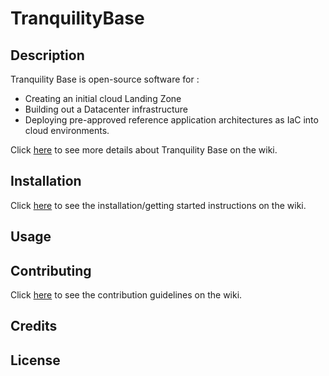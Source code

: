 # TranquilityBase
<!--structure taken from github best practice https://guides.github.com/features/wiki -->


## Description
Tranquility Base is open-source software for :

* Creating an initial cloud Landing Zone
* Building out a Datacenter infrastructure
* Deploying pre-approved reference application architectures as IaC into cloud environments.

Click [here](https://github.com/tranquilitybase-io/TranquilityBase/wiki) to see more details about Tranquility Base on the wiki.

## Installation
Click [here](https://github.com/tranquilitybase-io/TranquilityBase/wiki/How-to-get-started...) to see the installation/getting started instructions on the wiki.
<!-- Should we add a gif to make it easier? -->


## Usage
<!-- Add instructions on how to use after they've installed it -->

## Contributing
<!-- explain to developers how to contribue work. See github guidelines https://help.github.com/en/github/building-a-strong-community/setting-guidelines-for-repository-contributors -->  
Click [here](https://github.com/tranquilitybase-io/TranquilityBase/wiki/Contribution-Guidelines) to see the contribution guidelines on the wiki.

## Credits
<!-- Include a section for credits in order to highlight and link to the authors of your project. -->

## License
<!-- For more information on choosing a license, check out GitHub’s licensing guide! -->
